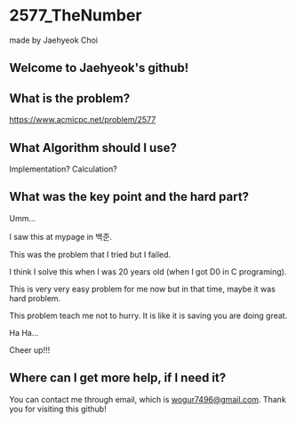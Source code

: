 # 2577_TheNumber

made by Jaehyeok Choi

## Welcome to Jaehyeok's github!

## What is the problem?

https://www.acmicpc.net/problem/2577

## What Algorithm should I use?

Implementation? Calculation?

## What was the key point and the hard part?

Umm...

I saw this at mypage in 백준.

This was the problem that I tried but I failed.

I think I solve this when I was 20 years old (when I got D0 in C programing).

This is very very easy problem for me now but in that time, maybe it was hard problem.

This problem teach me not to hurry. It is like it is saving you are doing great.

Ha Ha... 

Cheer up!!!

## Where can I get more help, if I need it?

You can contact me through email, which is wogur7496@gmail.com.
Thank you for visiting this github!

